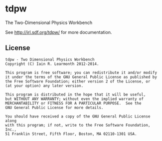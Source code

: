 tdpw
====

The Two-Dimensional Physics Workbench

See http://irl.sdf.org/tdpw/ for more documentation.

License
-------

    tdpw - Two Dimensional Physics Workbench
    Copyright (C) Iain R. Learmonth 2012-2014.

    This program is free software; you can redistribute it and/or modify
    it under the terms of the GNU General Public License as published by
    the Free Software Foundation; either version 2 of the License, or
    (at your option) any later version.

    This program is distributed in the hope that it will be useful,
    but WITHOUT ANY WARRANTY; without even the implied warranty of
    MERCHANTABILITY or FITNESS FOR A PARTICULAR PURPOSE.  See the
    GNU General Public License for more details.

    You should have received a copy of the GNU General Public License along
    with this program; if not, write to the Free Software Foundation, Inc.,
    51 Franklin Street, Fifth Floor, Boston, MA 02110-1301 USA.

